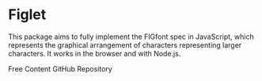 # Figlet

This package aims to fully implement the FIGfont spec in JavaScript, which represents the graphical arrangement of characters representing larger characters. It works in the browser and with Node.js.

<ResourceGroupTitle>Free Content</ResourceGroupTitle>
<BadgeLink colorScheme='blue' badgeText='Official GitHub Repository' href='https://github.com/patorjk/figlet.js'>GitHub Repository</BadgeLink>
